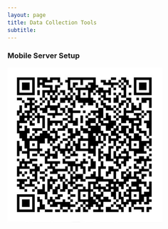 ```yaml
---
layout: page
title: Data Collection Tools
subtitle: 
---
```



<h3>Mobile Server Setup</h3>


![Qr](/assets/img/geodata/kobo.jpg)



